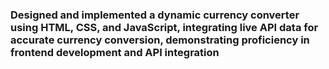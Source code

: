 <h3> Designed and implemented a dynamic currency converter using HTML, CSS, and JavaScript, integrating live API data for accurate currency conversion, demonstrating proficiency in frontend development and API integration </h3>
